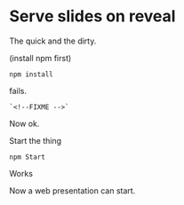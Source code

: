# Serve slides on reveal

The quick and the dirty.

(install npm first)

    npm install

fails.

    `<!--FIXME -->`

Now ok.

Start the thing

    npm Start

Works

Now a web presentation can start.
